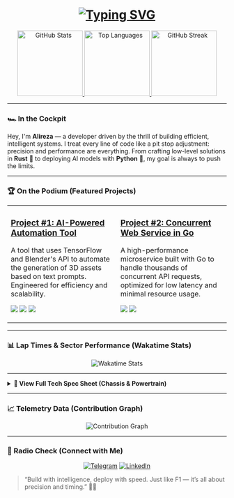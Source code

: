 <div align="center">

<h1>
  <a href="https://git.io/typing-svg"><img src="https://readme-typing-svg.demolab.com?font=Fira+Code&weight=700&size=30&pause=1000&color=F5792A&center=true&vCenter=true&width=435&lines=Hi+there%2C+I'm+Alireza+%F0%9F%91%8B;Welcome+to+my+GitHub+Garage!+%F0%9F%8F%81" alt="Typing SVG" /></a>
</h1>

<p align="center">
  <a href="https://github.com/Alirezaar82">
    <img src="https://github-readme-stats.vercel.app/api?username=Alirezaar82&show_icons=true&theme=tokyonight&hide_border=true&include_all_commits=true&count_private=true" alt="GitHub Stats" height="150"/>
  </a>
  <a href="https://github.com/Alirezaar82">
    <img src="https://github-readme-stats.vercel.app/api/top-langs/?username=Alirezaar82&layout=compact&langs_count=6&theme=tokyonight&hide_border=true" alt="Top Languages" height="150"/>
  </a>
  <a href="https://github.com/Alirezaar82">
    <img src="https://github-readme-streak-stats.herokuapp.com/?user=Alirezaar82&theme=tokyonight&hide_border=true" alt="GitHub Streak" height="150"/>
  </a>
</p>
</div>

---
### 🏎️ In the Cockpit

Hey, I'm **Alireza** — a developer driven by the thrill of building efficient, intelligent systems. I treat every line of code like a pit stop adjustment: precision and performance are everything. From crafting low-level solutions in **Rust** 🦀 to deploying AI models with **Python** 🐍, my goal is always to push the limits.

---
### 🏆 On the Podium (Featured Projects)

<table>
  <tr>
    <td width="50%" valign="top">
      <h3><a href="#">Project #1: AI-Powered Automation Tool</a></h3>
      <p>A tool that uses TensorFlow and Blender's API to automate the generation of 3D assets based on text prompts. Engineered for efficiency and scalability.</p>
      <p>
        <img src="https://img.shields.io/badge/Python-3670A0?style=for-the-badge&logo=python&logoColor=ffdd54" />
        <img src="https://img.shields.io/badge/TensorFlow-FF6F00?style=for-the-badge&logo=tensorflow&logoColor=white" />
        <img src="https://img.shields.io/badge/Blender-F5792A?style=for-the-badge&logo=blender&logoColor=white" />
      </p>
    </td>
    <td width="50%" valign="top">
      <h3><a href="#">Project #2: Concurrent Web Service in Go</a></h3>
      <p>A high-performance microservice built with Go to handle thousands of concurrent API requests, optimized for low latency and minimal resource usage.</p>
      <p>
        <img src="https://img.shields.io/badge/Go-00ADD8?style=for-the-badge&logo=go&logoColor=white" />
        <img src="https://img.shields.io/badge/Docker-2496ED?style=for-the-badge&logo=docker&logoColor=white" />
      </p>
    </td>
  </tr>
</table>

---
### 📊 Lap Times & Sector Performance (Wakatime Stats)

<p align="center">
  <img src="https://github-readme-stats.vercel.app/api/wakatime?username=Alirezaar82&theme=tokyonight&hide_border=true&layout=compact" alt="Wakatime Stats"/>
</p>

---
<details>
<summary><strong>🧰 View Full Tech Spec Sheet (Chassis & Powertrain)</strong></summary>
<br/>
<table>
  <tr>
    <td align="center"><strong>Languages</strong></td>
    <td>
        <img src="https://img.shields.io/badge/Python-3670A0?style=for-the-badge&logo=python&logoColor=ffdd54" />
        <img src="https://img.shields.io/badge/Rust-000000?style=for-the-badge&logo=rust&logoColor=white" />
        <img src="https://img.shields.io/badge/Go-00ADD8?style=for-the-badge&logo=go&logoColor=white" />
        <img src="https://img.shields.io/badge/JavaScript-F7DF1E?style=for-the-badge&logo=javascript&logoColor=black" />
    </td>
  </tr>
  <tr>
    <td align="center"><strong>Backend & Frameworks</strong></td>
    <td>
        <img src="https://img.shields.io/badge/Django-092E20?style=for-the-badge&logo=django&logoColor=white" />
        <img src="https://img.shields.io/badge/Node.js-43853D?style=for-the-badge&logo=node.js&logoColor=white" />
    </td>
  </tr>
  <tr>
    <td align="center"><strong>AI & Data Science</strong></td>
    <td>
        <img src="https://img.shields.io/badge/TensorFlow-FF6F00?style=for-the-badge&logo=tensorflow&logoColor=white" />
        <img src="https://img.shields.io/badge/Pandas-150458?style=for-the-badge&logo=pandas&logoColor=white" />
        <img src="https://img.shields.io/badge/Numpy-013243?style=for-the-badge&logo=numpy&logoColor=white" />
    </td>
  </tr>
</table>
</details>

---
### 📈 Telemetry Data (Contribution Graph)
<p align="center">
  <img src="https://github-readme-activity-graph.vercel.app/graph?username=Alirezaar82&theme=tokyo-night&hide_border=true&hide_title=true&line=F5792A&point=FFFFFF&area=true&area_color=F5792A" alt="Contribution Graph"/>
</p>

---
### 📡 Radio Check (Connect with Me)
<p align="center">
  <a href="https://t.me/isalireza_ar"><img src="https://img.shields.io/badge/Telegram-26A5E4?style=for-the-badge&logo=telegram&logoColor=white" alt="Telegram"></a>
  <a href="#"><img src="https://img.shields.io/badge/LinkedIn-0A66C2?style=for-the-badge&logo=linkedin&logoColor=white" alt="LinkedIn"></a>
</p>

> “Build with intelligence, deploy with speed. Just like F1 — it’s all about precision and timing.” 🧠🏁

